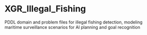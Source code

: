 # XGR_Illegal_Fishing
PDDL domain and problem files for illegal fishing detection, modeling maritime surveillance scenarios for AI planning and goal recognition
